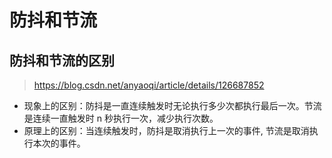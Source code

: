# 防抖和节流

## 防抖和节流的区别

> https://blog.csdn.net/anyaoqi/article/details/126687852

- 现象上的区别：防抖是一直连续触发时无论执行多少次都执行最后一次。节流是连续一直触发时 n 秒执行一次，减少执行次数。
- 原理上的区别：当连续触发时，防抖是取消执行上一次的事件, 节流是取消执行本次的事件。
